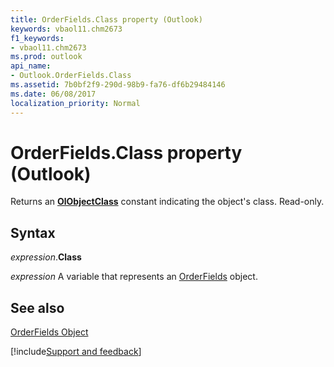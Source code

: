 ```yaml
---
title: OrderFields.Class property (Outlook)
keywords: vbaol11.chm2673
f1_keywords:
- vbaol11.chm2673
ms.prod: outlook
api_name:
- Outlook.OrderFields.Class
ms.assetid: 7b0bf2f9-290d-98b9-fa76-df6b29484146
ms.date: 06/08/2017
localization_priority: Normal
---
```



# OrderFields.Class property (Outlook)

Returns an  **[OlObjectClass](Outlook.OlObjectClass.md)** constant indicating the object's class. Read-only.


## Syntax

_expression_.**Class**

_expression_ A variable that represents an [OrderFields](Outlook.OrderFields.md) object.


## See also


[OrderFields Object](Outlook.OrderFields.md)

[!include[Support and feedback](~/includes/feedback-boilerplate.md)]